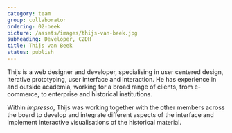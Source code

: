 ```yaml
---
category: team
group: collaborator
ordering: 02-beek
picture: /assets/images/thijs-van-beek.jpg
subheading: Developer, C2DH
title: Thijs van Beek
status: publish
---
```


Thijs is a web designer and developer, specialising in user centered design, iterative prototyping, user interface and interaction. He has experience in and outside academia, working for a broad range of clients, from e-commerce, to enterprise and historical institutions.

Within <i>impresso</i>, Thijs was working together with the other members across the board to develop and integrate different aspects of the interface and implement interactive visualisations of the historical material.
